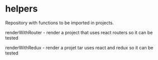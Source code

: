 # helpers

Repository with functions to be imported in projects.

renderWithRouter - render a project that uses react routers so it can be tested

renderWithRedux - render a projet tar uses react and redux so it can be tested
